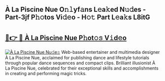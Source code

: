 ## À La Piscine Nue O𝚗𝚕yf𝚊ns L𝚎a𝚔ed N𝚞𝚍es - Part-3jf P𝚑𝚘tos Vi𝚍𝚎o - H𝚘𝚝 Part L𝚎a𝚔s L8itG

# <h2><a href="http://kf6bvt.oniu.top/?m=%c3%80+La+Piscine+Nue">🔗👉 🔴 À La Piscine Nue P𝚑ot𝚘𝚜 V𝚒d𝚎o</a></h2>

[![À La Piscine Nue Nu𝚍e𝚜](https://i.imgur.com/0qMVB7G.gif)](http://kf6bvt.oniu.top/?m=%c3%80+La+Piscine+Nue)
Web-based entertainer and multimedia designer À La Piscine Nue, acclaimed for publishing dance and lifestyle tutorials through popular dance sequences and compact clips. Brilliant illusionist À La Piscine Nue, celebrated for their exceptional skills and accomplishments in creating and performing magic tricks.  
